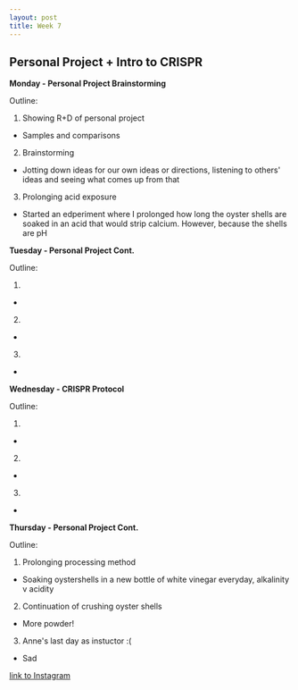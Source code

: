 ```yaml
---
layout: post
title: Week 7
---
```


## Personal Project + Intro to CRISPR


**Monday - Personal Project Brainstorming**

Outline:

1. Showing R+D of personal project
- Samples and comparisons
2. Brainstorming
- Jotting down ideas for our own ideas or directions, listening to others' ideas and seeing what comes up from that 
3. Prolonging acid exposure
- Started an edperiment where I prolonged how long the oyster shells are soaked in an acid that would strip calcium. However, because the shells are pH  


**Tuesday - Personal Project Cont.**

Outline:

1.
-
2.
-
3.
-


**Wednesday - CRISPR Protocol**

Outline:

1.
-
2.
-
3.
-

**Thursday - Personal Project Cont.**

Outline:

1. Prolonging processing method
- Soaking oystershells in a new bottle of white vinegar everyday, alkalinity v acidity 
2. Continuation of crushing oyster shells
- More powder!
3. Anne's last day as instuctor :( 
- Sad


[link to Instagram ](https://www.instagram.com/carolina.minana/)